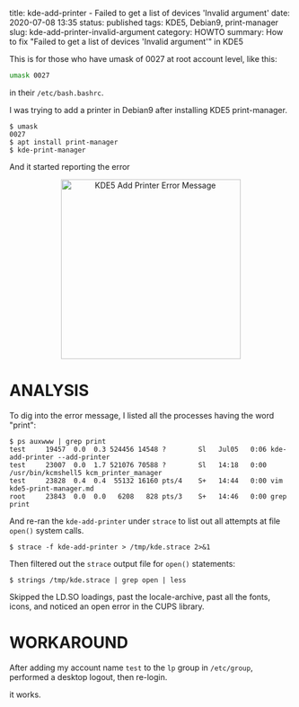 title: kde-add-printer - Failed to get a list of devices 'Invalid argument'
date: 2020-07-08 13:35
status: published
tags: KDE5, Debian9, print-manager 
slug: kde-add-printer-invalid-argument
category: HOWTO
summary: How to fix "Failed to get a list of devices 'Invalid argument'" in KDE5

This is for those who have umask of 0027 at root account level, like this:
```bash
umask 0027
```
in their `/etc/bash.bashrc`.

I was trying to add a printer in Debian9 after installing KDE5 print-manager.

```console
$ umask
0027
$ apt install print-manager
$ kde-print-manager
```
And it started reporting the error 

<p align="center">
<img src="/images/kde5-add-printer-error.png" alt="KDE5 Add Printer Error Message"/ width=320>
</p>

ANALYSIS
========
To dig into the error message, I listed all the processes having the word
"print":

```console
$ ps auxwww | grep print
test     19457  0.0  0.3 524456 14548 ?        Sl   Jul05   0:06 kde-add-printer --add-printer
test     23007  0.0  1.7 521076 70588 ?        Sl   14:18   0:00 /usr/bin/kcmshell5 kcm_printer_manager
test     23828  0.4  0.4  55132 16160 pts/4    S+   14:44   0:00 vim kde5-print-manager.md
root     23843  0.0  0.0   6208   828 pts/3    S+   14:46   0:00 grep print
```

And re-ran the `kde-add-printer` under `strace` to list out all attempts at file
`open()` system calls.

```console
$ strace -f kde-add-printer > /tmp/kde.strace 2>&1
```
Then filtered out the `strace` output file for `open()` statements:

```console
$ strings /tmp/kde.strace | grep open | less
```
Skipped the LD.SO loadings, past the locale-archive, past all the fonts, icons,
and noticed an open error in the CUPS library.

WORKAROUND
==========
After adding my account name `test` to the `lp` group in `/etc/group`, performed
a desktop logout, then re-login.

it works.
